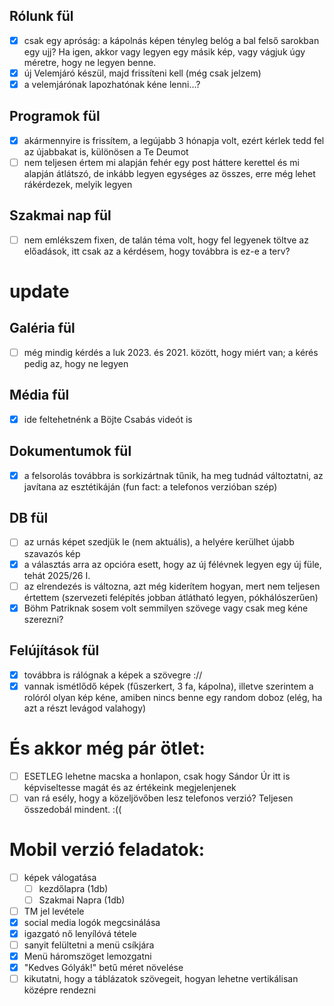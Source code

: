 ## Rólunk fül

- [x] csak egy apróság: a kápolnás képen tényleg belóg a bal felső sarokban egy ujj? Ha igen, akkor vagy legyen egy
  másik kép, vagy vágjuk úgy méretre, hogy ne legyen benne.
- [x] új Velemjáró készül, majd frissíteni kell (még csak jelzem)
- [x] a velemjárónak lapozhatónak kéne lenni...?

## Programok fül

- [x] akármennyire is frissítem, a legújabb 3 hónapja volt, ezért kérlek tedd fel az újabbakat is, különösen a Te Deumot
- [ ] nem teljesen értem mi alapján fehér egy post háttere kerettel és mi alapján átlátszó, de inkább legyen egységes az
  összes, erre még lehet rákérdezek, melyik legyen

## Szakmai nap fül

- [ ] nem emlékszem fixen, de talán téma volt, hogy fel legyenek töltve az előadások, itt csak az a kérdésem, hogy
  továbbra is ez-e a terv?

# update

## Galéria fül

- [ ] még mindig kérdés a luk 2023. és 2021. között, hogy miért van; a kérés pedig az, hogy ne legyen

## Média fül

- [x] ide feltehetnénk a Böjte Csabás videót is

## Dokumentumok fül

- [x] a felsorolás továbbra is sorkizártnak tűnik, ha meg tudnád változtatni, az javítana az esztétikáján (fun fact: a
  telefonos verzióban szép)

## DB fül

- [ ] az urnás képet szedjük le (nem aktuális), a helyére kerülhet újabb szavazós kép
- [x] a választás arra az opcióra esett, hogy az új félévnek legyen egy új füle, tehát 2025/26 I.
- [ ] az elrendezés is változna, azt még kiderítem hogyan, mert nem teljesen értettem (szervezeti felépítés jobban
  átlátható legyen, pókhálószerűen)
- [x] Böhm Patriknak sosem volt semmilyen szövege vagy csak meg kéne szerezni?

## Felújítások fül

- [x] továbbra is rálógnak a képek a szövegre ://
- [X] vannak ismétlődő képek (fűszerkert, 3 fa, kápolna), illetve szerintem a rolóról olyan kép kéne, amiben nincs benne
  egy random doboz (elég, ha azt a részt levágod valahogy)

# És akkor még pár ötlet:

- [ ] ESETLEG lehetne macska a honlapon, csak hogy Sándor Úr itt is képviseltesse magát és az értékeink megjelenjenek
- [ ] van rá esély, hogy a közeljövőben lesz telefonos verzió? Teljesen összedobál mindent. :((

# Mobil verzió feladatok:

- [ ] képek válogatása
    - [ ] kezdőlapra (1db)
    - [ ] Szakmai Napra (1db)
- [ ] TM jel levétele
- [x] social media logók megcsinálása
- [x] igazgató nő lenyílóvá tétele
- [ ] sanyit felültetni a menü csíkjára
- [x] Menü háromszöget lemozgatni
- [x] "Kedves Gólyák!" betű méret növelése
- [ ] kikutatni, hogy a táblázatok szövegeit, hogyan lehetne vertikálisan középre rendezni